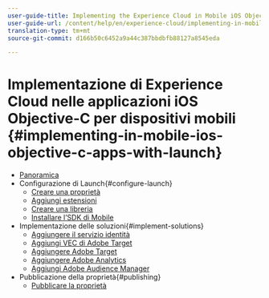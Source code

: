 ```yaml
---
user-guide-title: Implementing the Experience Cloud in Mobile iOS Objective-C Applications
user-guide-url: /content/help/en/experience-cloud/implementing-in-mobile-ios-objective-c-apps-with-launch/index.html
translation-type: tm+mt
source-git-commit: d166b50c6452a9a44c387bbdbfb88127a8545eda

---
```



# Implementazione di Experience Cloud nelle applicazioni iOS Objective-C per dispositivi mobili {#implementing-in-mobile-ios-objective-c-apps-with-launch}

+ [Panoramica](index.md)
+ Configurazione di Launch{#configure-launch}
   + [Creare una proprietà](launch-create-a-property.md)
   + [Aggiungi estensioni](launch-add-extensions.md)
   + [Creare una libreria](launch-create-a-library.md)
   + [Installare l’SDK di Mobile](launch-install-the-mobile-sdk.md)
+ Implementazione delle soluzioni{#implement-solutions}
   + [Aggiungere il servizio identità](id-service.md)
   + [Aggiungi VEC di Adobe Target](target-vec.md)
   + [Aggiungere Adobe Target](target.md)
   + [Aggiungere Adobe Analytics](analytics.md)
   + [Aggiungi Adobe Audience Manager](audience-manager.md)
+ Pubblicazione della proprietà{#publishing}
   + [Pubblicare la proprietà](publish.md)
